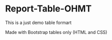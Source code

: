 # Report-Table-OHMT

This is a just demo table formart

Made with Bootstrap tables only (HTML and CSS)
